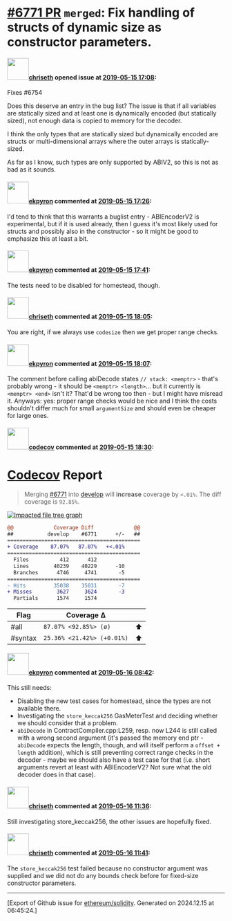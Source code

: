 # [\#6771 PR](https://github.com/ethereum/solidity/pull/6771) `merged`: Fix handling of structs of dynamic size as constructor parameters.

#### <img src="https://avatars.githubusercontent.com/u/9073706?v=4" width="50">[chriseth](https://github.com/chriseth) opened issue at [2019-05-15 17:08](https://github.com/ethereum/solidity/pull/6771):

Fixes #6754

Does this deserve an entry in the bug list? The issue is that if all variables are statically sized and at least one is dynamically encoded (but statically sized), not enough data is copied to memory for the decoder.

I think the only types that are statically sized but dynamically encoded are structs or multi-dimensional arrays where the outer arrays is statically-sized.

As far as I know, such types are only supported by ABIV2, so this is not as bad as it sounds.

#### <img src="https://avatars.githubusercontent.com/u/1347491?v=4" width="50">[ekpyron](https://github.com/ekpyron) commented at [2019-05-15 17:26](https://github.com/ethereum/solidity/pull/6771#issuecomment-492747245):

I'd tend to think that this warrants a buglist entry - ABIEncoderV2 is experimental, but if it is used already, then I guess it's most likely used for structs and possibly also in the constructor - so it might be good to emphasize this at least a bit.

#### <img src="https://avatars.githubusercontent.com/u/1347491?v=4" width="50">[ekpyron](https://github.com/ekpyron) commented at [2019-05-15 17:41](https://github.com/ethereum/solidity/pull/6771#issuecomment-492752753):

The tests need to be disabled for homestead, though.

#### <img src="https://avatars.githubusercontent.com/u/9073706?v=4" width="50">[chriseth](https://github.com/chriseth) commented at [2019-05-15 18:05](https://github.com/ethereum/solidity/pull/6771#issuecomment-492761478):

You are right, if we always use `codesize` then we get proper range checks.

#### <img src="https://avatars.githubusercontent.com/u/1347491?v=4" width="50">[ekpyron](https://github.com/ekpyron) commented at [2019-05-15 18:07](https://github.com/ethereum/solidity/pull/6771#issuecomment-492762376):

The comment before calling abiDecode states ``// stack: <memptr>`` - that's probably wrong - it should be ``<memptr> <length>``... but it currently is ``<memptr> <end>`` isn't it? That'd be wrong too then - but I might have misread it. Anyways: yes: proper range checks would be nice and I think the costs shouldn't differ much for small ``argumentSize`` and should even be cheaper for large ones.

#### <img src="https://avatars.githubusercontent.com/in/254?v=4" width="50">[codecov](https://github.com/apps/codecov) commented at [2019-05-15 18:30](https://github.com/ethereum/solidity/pull/6771#issuecomment-492770892):

# [Codecov](https://codecov.io/gh/ethereum/solidity/pull/6771?src=pr&el=h1) Report
> Merging [#6771](https://codecov.io/gh/ethereum/solidity/pull/6771?src=pr&el=desc) into [develop](https://codecov.io/gh/ethereum/solidity/commit/54ce3df321bbe2bcedff3f087910cbb34dfd8a11?src=pr&el=desc) will **increase** coverage by `<.01%`.
> The diff coverage is `92.85%`.

[![Impacted file tree graph](https://codecov.io/gh/ethereum/solidity/pull/6771/graphs/tree.svg?width=650&token=87PGzVEwU0&height=150&src=pr)](https://codecov.io/gh/ethereum/solidity/pull/6771?src=pr&el=tree)

```diff
@@             Coverage Diff             @@
##           develop    #6771      +/-   ##
===========================================
+ Coverage    87.07%   87.07%   +<.01%     
===========================================
  Files          412      412              
  Lines        40239    40229      -10     
  Branches      4746     4741       -5     
===========================================
- Hits         35038    35031       -7     
+ Misses        3627     3624       -3     
  Partials      1574     1574
```

| Flag | Coverage Δ | |
|---|---|---|
| #all | `87.07% <92.85%> (ø)` | :arrow_up: |
| #syntax | `25.36% <21.42%> (+0.01%)` | :arrow_up: |

#### <img src="https://avatars.githubusercontent.com/u/1347491?v=4" width="50">[ekpyron](https://github.com/ekpyron) commented at [2019-05-16 08:42](https://github.com/ethereum/solidity/pull/6771#issuecomment-492976142):

This still needs:
 - Disabling the new test cases for homestead, since the types are not available there.
 - Investigating the ``store_keccak256`` GasMeterTest and deciding whether we should consider that a problem.
 - ``abiDecode`` in ContractCompiler.cpp:L259, resp. now L244 is still called with a wrong second argument (it's passed the memory end ptr - ``abiDecode`` expects the length, though, and will itself perform a ``offset + length`` addition), which is still preventing correct range checks in the decoder - maybe we should also have a test case for that (i.e. short arguments revert at least with ABIEncoderV2? Not sure what the old decoder does in that case).

#### <img src="https://avatars.githubusercontent.com/u/9073706?v=4" width="50">[chriseth](https://github.com/chriseth) commented at [2019-05-16 11:36](https://github.com/ethereum/solidity/pull/6771#issuecomment-493031510):

Still investigating store_keccak256, the other issues are hopefully fixed.

#### <img src="https://avatars.githubusercontent.com/u/9073706?v=4" width="50">[chriseth](https://github.com/chriseth) commented at [2019-05-16 11:41](https://github.com/ethereum/solidity/pull/6771#issuecomment-493032695):

The `store_keccak256` test failed because no constructor argument was supplied and we did not do any bounds check before for fixed-size constructor parameters.


-------------------------------------------------------------------------------



[Export of Github issue for [ethereum/solidity](https://github.com/ethereum/solidity). Generated on 2024.12.15 at 06:45:24.]
